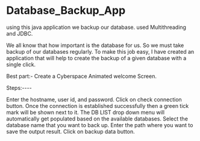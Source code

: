 # Database_Backup_App
using this java application we backup our database. used Multithreading and JDBC.


We all know that how important is the database for us. So we must take backup of our databases regularly. 
To make this job easy, I have created an application that will help to create the backup of a given database with a single click.

Best part:- Create a Cyberspace Animated welcome Screen.

Steps:----

Enter the hostname, user id, and password.
Click on check connection button. Once the connection is established successfully then a green tick mark will be shown next to it.
The DB LIST drop down menu will automatically get populated based on the available databases.
Select the database name that you want to back up. Enter the path where you want to save the output result.
Click on backup data button.
